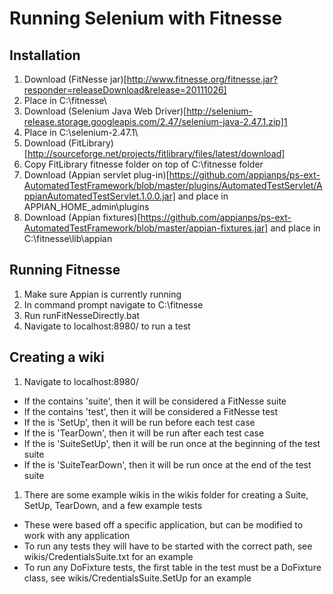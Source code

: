 # Running Selenium with Fitnesse

## Installation

1. Download (FitNesse jar)[http://www.fitnesse.org/fitnesse.jar?responder=releaseDownload&release=20111026]
 1. Place in C:\fitnesse\
1. Download (Selenium Java Web Driver)[http://selenium-release.storage.googleapis.com/2.47/selenium-java-2.47.1.zip]1
 1. Place in C:\selenium-2.47.1\
1. Download (FitLibrary)[http://sourceforge.net/projects/fitlibrary/files/latest/download]
 1. Copy FitLibrary fitnesse folder on top of C:\fitnesse folder
1. Download (Appian servlet plug-in)[https://github.com/appianps/ps-ext-AutomatedTestFramework/blob/master/plugins/AutomatedTestServlet/AppianAutomatedTestServlet.1.0.0.jar] and place in APPIAN_HOME\_admin\plugins
1. Download (Appian fixtures)[https://github.com/appianps/ps-ext-AutomatedTestFramework/blob/master/appian-fixtures.jar] and place in C:\fitnesse\lib\appian

## Running Fitnesse

1. Make sure Appian is currently running
1. In command prompt navigate to C:\fitnesse
1. Run runFitNesseDirectly.bat
1. Navigate to localhost:8980/<WikiName> to run a test

## Creating a wiki
1. Navigate to localhost:8980/<WikiName>
 * If the <WikiName> contains 'suite', then it will be considered a FitNesse suite
 * If the <WikiName> contains 'test', then it will be considered a FitNesse test
 * If the <WikiName> is 'SetUp', then it will be run before each test case
 * If the <WikiName> is 'TearDown', then it will be run after each test case
 * If the <WikiName> is 'SuiteSetUp', then it will be run once at the beginning of the test suite
 * If the <WikiName> is 'SuiteTearDown', then it will be run once at the end of the test suite
1. There are some example wikis in the wikis folder for creating a Suite, SetUp, TearDown, and a few example tests
 * These were based off a specific application, but can be modified to work with any application
 * To run any tests they will have to be started with the correct path, see wikis/CredentialsSuite.txt for an example
 * To run any DoFixture tests, the first table in the test must be a DoFixture class, see wikis/CredentialsSuite.SetUp for an example